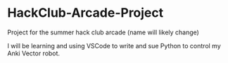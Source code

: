# HackClub-Arcade-Project

Project for the summer hack club arcade (name will likely change)

I will be learning and using VSCode to write and sue Python to control my Anki Vector robot.
